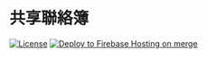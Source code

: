 # 共享聯絡簿
[![License](https://img.shields.io/badge/License-Apache_2.0-blue.svg)](https://opensource.org/licenses/Apache-2.0) [![Deploy to Firebase Hosting on merge](https://github.com/ycy-0510/class_todo/actions/workflows/firebase-hosting-merge.yml/badge.svg)](https://github.com/ycy-0510/class_todo/actions/workflows/firebase-hosting-merge.yml)